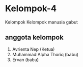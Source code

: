 # Kelompok-4
Kelompok Kelompok manusia gabut 

## anggota kelompok
1. Avrienta Nep (Ketua)
2. Muhammad Alpha Thoriq (babu)
3. Ervan (babu)